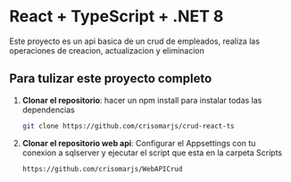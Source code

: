 # React + TypeScript + .NET 8

Este proyecto es un api basica de un crud de empleados, realiza las operaciones de creacion, actualizacion y eliminacion

## Para tulizar este proyecto completo 
1. **Clonar el repositorio**:
   hacer un npm install para instalar todas las dependencias
   ```bash
   git clone https://github.com/crisomarjs/crud-react-ts

3. **Clonar el repositorio web api**:
   Configurar el Appsettings con tu conexion a sqlserver y ejecutar el script que esta en la carpeta Scripts
   ```bash
   https://github.com/crisomarjs/WebAPICrud
